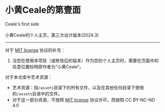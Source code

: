 # 小黄Ceale的第壹面
Ceale's first side
<br>
<br>
小黄Ceale的个人主页，第三次设计版本(2024.3)

---

对于 <u>MIT license</u> 协议的补充：

1. 当您在使用本项目（或修改后的版本）作为您的个人主页时，需要在页面中的任意位置标明原作者为“小黄Ceale”。

对于本仓库中艺术资源：
- 艺术资源：指`/assets`目录下的所有文件，以及在其他任何目录下使用的`/assets`目录中的文件。
- 对于这一部分资源，不按照 <u>MIT license</u> 协议许可，而按照 CC BY-NC-ND 4.0
